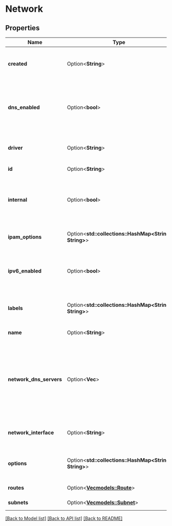 # Network

## Properties

Name | Type | Description | Notes
------------ | ------------- | ------------- | -------------
**created** | Option<**String**> | Created contains the timestamp when this network was created. | [optional]
**dns_enabled** | Option<**bool**> | DNSEnabled is whether name resolution is active for container on this Network. Only supported with the bridge driver. | [optional]
**driver** | Option<**String**> | Driver for this Network, e.g. bridge, macvlan... | [optional]
**id** | Option<**String**> | ID of the Network. | [optional]
**internal** | Option<**bool**> | Internal is whether the Network should not have external routes to public or other Networks. | [optional]
**ipam_options** | Option<**std::collections::HashMap<String, String>**> | IPAMOptions contains options used for the ip assignment. | [optional]
**ipv6_enabled** | Option<**bool**> | IPv6Enabled if set to true an ipv6 subnet should be created for this net. | [optional]
**labels** | Option<**std::collections::HashMap<String, String>**> | Labels is a set of key-value labels that have been applied to the Network. | [optional]
**name** | Option<**String**> | Name of the Network. | [optional]
**network_dns_servers** | Option<**Vec<String>**> | List of custom DNS server for podman's DNS resolver at network level, all the containers attached to this network will consider resolvers configured at network level. | [optional]
**network_interface** | Option<**String**> | NetworkInterface is the network interface name on the host. | [optional]
**options** | Option<**std::collections::HashMap<String, String>**> | Options is a set of key-value options that have been applied to the Network. | [optional]
**routes** | Option<[**Vec<models::Route>**](Route.md)> | Routes to use for this network. | [optional]
**subnets** | Option<[**Vec<models::Subnet>**](Subnet.md)> | Subnets to use for this network. | [optional]

[[Back to Model list]](../README.md#documentation-for-models) [[Back to API list]](../README.md#documentation-for-api-endpoints) [[Back to README]](../README.md)



